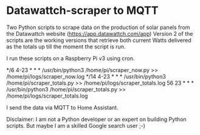 # Datawattch-scraper to MQTT
Two Python scripts to scrape data on the production of solar panels from the Datawattch website (https://app.datawattch.com/app)
Version 2 of the scripts are the working versions that retrieve both current Watts delivered as the totals up till the moment the script is run.

I run these scripts on a Raspberry Pi v3 using cron.

*/6 4-23 * * * /usr/bin/python3 /home/pi/scraper_now.py  >> /home/pi/logs/scraper_now.log
*/14 4-23 * * * /usr/bin/python3 /home/pi/scraper_totals.py >> /home/pi/logs/scraper_totals.log
56 23 * * * /usr/bin/python3 /home/pi/scraper_totals.py >> /home/pi/logs/scraper_totals.log

I send the data via MQTT to Home Assistant.


Disclaimer: I am not a Python developer or an expert on building Python scripts. But maybe I am a skilled Google search user ;-)
